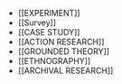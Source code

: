 * [[EXPERIMENT]]
* [[Survey]]
* [[CASE STUDY]]
* [[ACTION RESEARCH]]
* [[GROUNDED THEORY]]
* [[ETHNOGRAPHY]]
* [[ARCHIVAL RESEARCH]]

